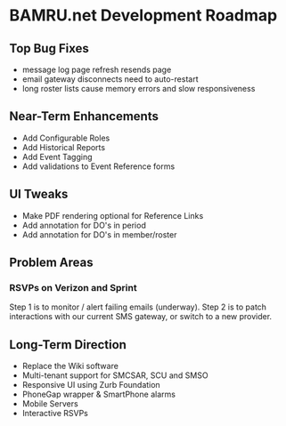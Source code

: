 # BAMRU.net Development Roadmap

## Top Bug Fixes

* message log page refresh resends page
* email gateway disconnects need to auto-restart
* long roster lists cause memory errors and slow responsiveness

## Near-Term Enhancements

* Add Configurable Roles
* Add Historical Reports
* Add Event Tagging
* Add validations to Event Reference forms

## UI Tweaks

* Make PDF rendering optional for Reference Links
* Add annotation for DO's in period
* Add annotation for DO's in member/roster

## Problem Areas

### RSVPs on Verizon and Sprint

Step 1 is to monitor / alert failing emails (underway).
Step 2 is to patch interactions with our current SMS gateway,
or switch to a new provider.

## Long-Term Direction

* Replace the Wiki software
* Multi-tenant support for SMCSAR, SCU and SMSO
* Responsive UI using Zurb Foundation
* PhoneGap wrapper & SmartPhone alarms
* Mobile Servers
* Interactive RSVPs

